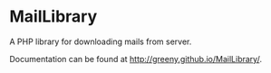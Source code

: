 MailLibrary
===========

A PHP library for downloading mails from server.

Documentation can be found at http://greeny.github.io/MailLibrary/.